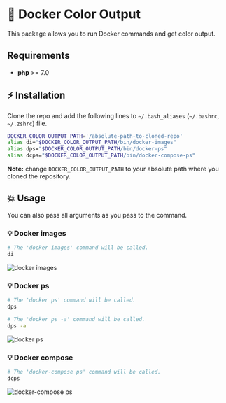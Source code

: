 # 🐳 Docker Color Output

This package allows you to run Docker commands and get color output.

## Requirements

- **php** >= 7.0

## ⚡️ Installation

Clone the repo and add the following lines to `~/.bash_aliases` (`~/.bashrc`, `~/.zshrc`) file.

```bash
DOCKER_COLOR_OUTPUT_PATH='/absolute-path-to-cloned-repo'
alias di="$DOCKER_COLOR_OUTPUT_PATH/bin/docker-images"
alias dps="$DOCKER_COLOR_OUTPUT_PATH/bin/docker-ps"
alias dcps="$DOCKER_COLOR_OUTPUT_PATH/bin/docker-compose-ps"
```

**Note:** change `DOCKER_COLOR_OUTPUT_PATH` to your absolute path where you cloned the repository.

## 💥 Usage

You can also pass all arguments as you pass to the command.

### 💡 Docker images

```bash
# The 'docker images' command will be called.
di
```

![docker images](https://user-images.githubusercontent.com/5787193/93581104-593a3e80-f9a9-11ea-9226-80e0e088d563.png)

### 💡 Docker ps

```bash
# The 'docker ps' command will be called.
dps
```

```bash
# The 'docker ps -a' command will be called.
dps -a
```

![docker ps](https://user-images.githubusercontent.com/5787193/93581144-69521e00-f9a9-11ea-86bb-c23d7879c689.png)

### 💡 Docker compose

```bash
# The 'docker-compose ps' command will be called.
dcps
```

![docker-compose ps](https://user-images.githubusercontent.com/5787193/93581165-6fe09580-f9a9-11ea-914c-1081eab52a79.png)
